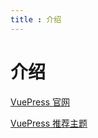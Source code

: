 ```yaml
---
title : 介绍
---
```


# 介绍

[VuePress 官网](https://vuepress.vuejs.org/zh/)

[VuePress 推荐主题](https://theme-hope.vuejs.press/zh/)
